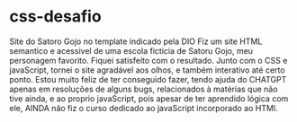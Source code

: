 # css-desafio
Site do Satoro Gojo no template indicado pela DIO
Fiz um site HTML semantico e acessivel de uma escola ficticia de Satoru Gojo, meu personagem favorito. Fiquei satisfeito com o resultado. Junto com o CSS e javaScript, tornei o site agradável aos olhos, e também interativo até certo ponto. Estou muito feliz de ter conseguido fazer, tendo ajuda do CHATGPT apenas em resoluções de alguns bugs, relacionados à matérias que não tive ainda, e ao proprio javaScript, pois apesar de ter aprendido lógica com ele, AINDA não fiz o curso dedicado ao javaScript incorporado ao HTMl.
